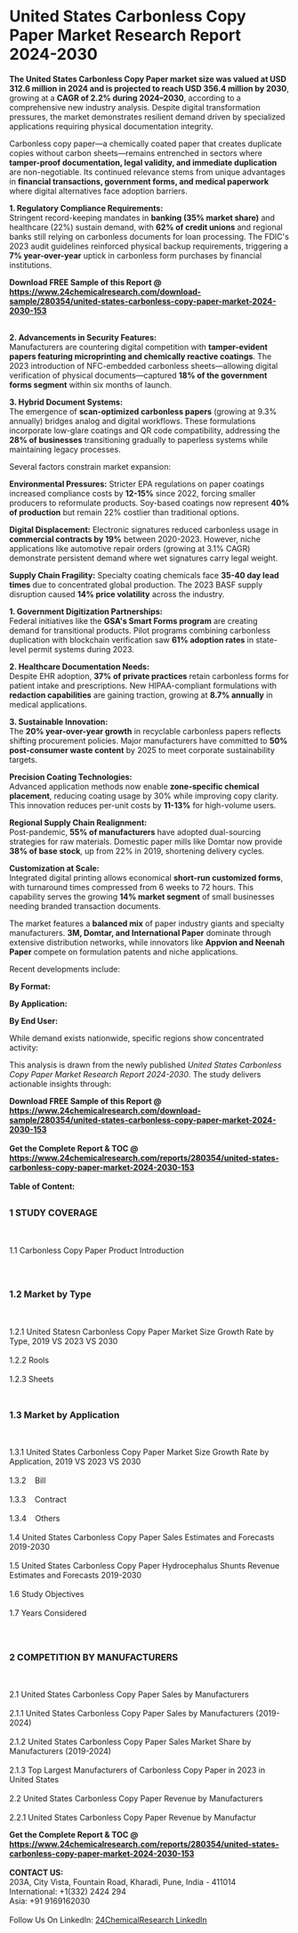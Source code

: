 <h1>United States Carbonless Copy Paper Market Research Report 2024-2030</h1><p><strong>The United States Carbonless Copy Paper market size was valued at USD 312.6 million in 2024 and is projected to reach USD 356.4 million by 2030</strong>, growing at a <strong>CAGR of 2.2% during 2024–2030</strong>, according to a comprehensive new industry analysis. Despite digital transformation pressures, the market demonstrates resilient demand driven by specialized applications requiring physical documentation integrity.</p><p>Carbonless copy paper—a chemically coated paper that creates duplicate copies without carbon sheets—remains entrenched in sectors where <strong>tamper-proof documentation, legal validity, and immediate duplication</strong> are non-negotiable. Its continued relevance stems from unique advantages in <strong>financial transactions, government forms, and medical paperwork</strong> where digital alternatives face adoption barriers.</p><p><strong>1. Regulatory Compliance Requirements:</strong><br>
Stringent record-keeping mandates in <strong>banking (35% market share)</strong> and healthcare (22%) sustain demand, with <strong>62% of credit unions</strong> and regional banks still relying on carbonless documents for loan processing. The FDIC's 2023 audit guidelines reinforced physical backup requirements, triggering a <strong>7% year-over-year</strong> uptick in carbonless form purchases by financial institutions.</p><div><b>Download FREE Sample of this Report @ 
            <a href="https://www.24chemicalresearch.com/download-sample/280354/united-states-carbonless-copy-paper-market-2024-2030-153">
            https://www.24chemicalresearch.com/download-sample/280354/united-states-carbonless-copy-paper-market-2024-2030-153</a></b></div><br><p><strong>2. Advancements in Security Features:</strong><br>
Manufacturers are countering digital competition with <strong>tamper-evident papers featuring microprinting and chemically reactive coatings</strong>. The 2023 introduction of NFC-embedded carbonless sheets—allowing digital verification of physical documents—captured <strong>18% of the government forms segment</strong> within six months of launch.</p><p><strong>3. Hybrid Document Systems:</strong><br>
The emergence of <strong>scan-optimized carbonless papers</strong> (growing at 9.3% annually) bridges analog and digital workflows. These formulations incorporate low-glare coatings and QR code compatibility, addressing the <strong>28% of businesses</strong> transitioning gradually to paperless systems while maintaining legacy processes.</p><p>Several factors constrain market expansion:</p><p><strong>Environmental Pressures:</strong> Stricter EPA regulations on paper coatings increased compliance costs by <strong>12-15%</strong> since 2022, forcing smaller producers to reformulate products. Soy-based coatings now represent <strong>40% of production</strong> but remain 22% costlier than traditional options.</p><p><strong>Digital Displacement:</strong> Electronic signatures reduced carbonless usage in <strong>commercial contracts by 19%</strong> between 2020-2023. However, niche applications like automotive repair orders (growing at 3.1% CAGR) demonstrate persistent demand where wet signatures carry legal weight.</p><p><strong>Supply Chain Fragility:</strong> Specialty coating chemicals face <strong>35-40 day lead times</strong> due to concentrated global production. The 2023 BASF supply disruption caused <strong>14% price volatility</strong> across the industry.</p><p><strong>1. Government Digitization Partnerships:</strong><br>
Federal initiatives like the <strong>GSA's Smart Forms program</strong> are creating demand for transitional products. Pilot programs combining carbonless duplication with blockchain verification saw <strong>61% adoption rates</strong> in state-level permit systems during 2023.</p><p><strong>2. Healthcare Documentation Needs:</strong><br>
Despite EHR adoption, <strong>37% of private practices</strong> retain carbonless forms for patient intake and prescriptions. New HIPAA-compliant formulations with <strong>redaction capabilities</strong> are gaining traction, growing at <strong>8.7% annually</strong> in medical applications.</p><p><strong>3. Sustainable Innovation:</strong><br>
The <strong>20% year-over-year growth</strong> in recyclable carbonless papers reflects shifting procurement policies. Major manufacturers have committed to <strong>50% post-consumer waste content</strong> by 2025 to meet corporate sustainability targets.</p><p><strong>Precision Coating Technologies:</strong><br>
	Advanced application methods now enable <strong>zone-specific chemical placement</strong>, reducing coating usage by 30% while improving copy clarity. This innovation reduces per-unit costs by <strong>11-13%</strong> for high-volume users.</p><p><strong>Regional Supply Chain Realignment:</strong><br>
	Post-pandemic, <strong>55% of manufacturers</strong> have adopted dual-sourcing strategies for raw materials. Domestic paper mills like Domtar now provide <strong>38% of base stock</strong>, up from 22% in 2019, shortening delivery cycles.</p><p><strong>Customization at Scale:</strong><br>
	Integrated digital printing allows economical <strong>short-run customized forms</strong>, with turnaround times compressed from 6 weeks to 72 hours. This capability serves the growing <strong>14% market segment</strong> of small businesses needing branded transaction documents.</p><p>The market features a <strong>balanced mix</strong> of paper industry giants and specialty manufacturers. <strong>3M, Domtar, and International Paper</strong> dominate through extensive distribution networks, while innovators like <strong>Appvion and Neenah Paper</strong> compete on formulation patents and niche applications.</p><p>Recent developments include:</p><p><strong>By Format:</strong></p><p><strong>By Application:</strong></p><p><strong>By End User:</strong></p><p>While demand exists nationwide, specific regions show concentrated activity:</p><p>This analysis is drawn from the newly published <em>United States Carbonless Copy Paper Market Research Report 2024-2030</em>. The study delivers actionable insights through:</p><div><b>Download FREE Sample of this Report @ 
            <a href="https://www.24chemicalresearch.com/download-sample/280354/united-states-carbonless-copy-paper-market-2024-2030-153">
            https://www.24chemicalresearch.com/download-sample/280354/united-states-carbonless-copy-paper-market-2024-2030-153</a></b></div><br><div><b>Get the Complete Report & TOC @ 
            <a href="https://www.24chemicalresearch.com/reports/280354/united-states-carbonless-copy-paper-market-2024-2030-153">
            https://www.24chemicalresearch.com/reports/280354/united-states-carbonless-copy-paper-market-2024-2030-153</a></b></div><br>
            <b>Table of Content:</b><p><h2><span style="font-size:16px"><strong>1 STUDY COVERAGE</strong></span></h2><br />
<p>1.1 Carbonless Copy Paper Product Introduction</p><br />
<h2><span style="font-size:16px"><strong>1.2 Market by Type</strong></span></h2><br />
<p>1.2.1 United Statesn Carbonless Copy Paper Market Size Growth Rate by Type, 2019 VS 2023 VS 2030<br /><br />
1.2.2 Rools&nbsp;&nbsp; &nbsp;<br /><br />
1.2.3 Sheets<br /><br />
<h2><span style="font-size:16px"><strong>1.3 Market by Application</strong></span></h2><br />
<p>1.3.1 United States Carbonless Copy Paper Market Size Growth Rate by Application, 2019 VS 2023 VS 2030<br /><br />
1.3.2&nbsp;&nbsp; &nbsp;Bill<br /><br />
1.3.3&nbsp;&nbsp; &nbsp;Contract<br /><br />
1.3.4&nbsp;&nbsp; &nbsp;Others<br /><br />
1.4 United States Carbonless Copy Paper Sales Estimates and Forecasts 2019-2030<br /><br />
1.5 United States Carbonless Copy Paper Hydrocephalus Shunts Revenue Estimates and Forecasts 2019-2030<br /><br />
1.6 Study Objectives<br /><br />
1.7 Years Considered</p><br />
<h2><span style="font-size:16px"><strong>2 COMPETITION BY MANUFACTURERS</strong></span></h2><br />
<p>2.1 United States Carbonless Copy Paper Sales by Manufacturers<br /><br />
2.1.1 United States Carbonless Copy Paper Sales by Manufacturers (2019-2024)<br /><br />
2.1.2 United States Carbonless Copy Paper Sales Market Share by Manufacturers (2019-2024)<br /><br />
2.1.3 Top Largest Manufacturers of Carbonless Copy Paper in 2023 in United States<br /><br />
2.2 United States Carbonless Copy Paper Revenue by Manufacturers<br /><br />
2.2.1 United States Carbonless Copy Paper Revenue by Manufactur</p><div><b>Get the Complete Report & TOC @ 
            <a href="https://www.24chemicalresearch.com/reports/280354/united-states-carbonless-copy-paper-market-2024-2030-153">
            https://www.24chemicalresearch.com/reports/280354/united-states-carbonless-copy-paper-market-2024-2030-153</a></b></div><br><b>CONTACT US:</b><br>
            203A, City Vista, Fountain Road, Kharadi, Pune, India - 411014<br>
            International: +1(332) 2424 294<br>
            Asia: +91 9169162030 <br><br>
            Follow Us On LinkedIn: <a href="https://www.linkedin.com/company/24chemicalresearch/">24ChemicalResearch LinkedIn</a>